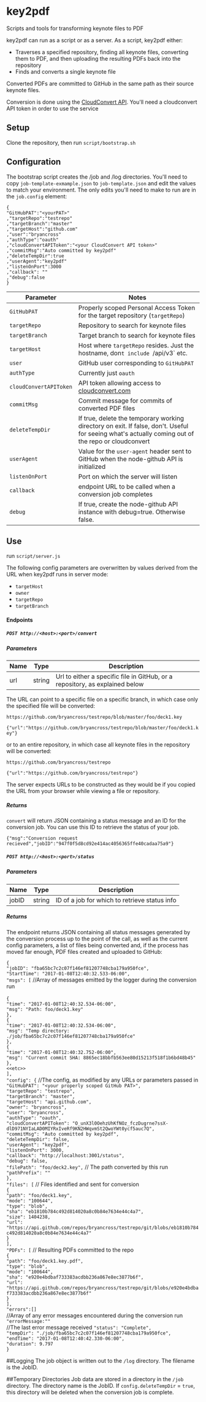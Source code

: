 # key2pdf
Scripts and tools for transforming keynote files to PDF

key2pdf can run as a script or as a server.  As a script, key2pdf either:

 - Traverses a specified repository, finding all keynote files, converting them to PDF, and then uploading the resulting PDFs back into the repository
 - Finds and converts a single keynote file

Converted PDFs are committed to GitHub in the same path as their source keynote files.

Conversion is done using the [CloudConvert API](https://cloudconvert.com/api).  You'll need a cloudconvert API token in order to use the service

## Setup
Clone the repository, then run 
`script/bootstrap.sh`

## Configuration
The bootstrap script creates the /job and /log directories.  You'll need to copy `job-template-exmample.json` to `job-template.json` and edit the values to 
match your environment.  The only edits you'll need to make to run are in the `job.config` element:

`{`<br>
   `"GitHubPAT":"<yourPAT>"` <br>
   `,"targetRepo":"testrepo"` <br>
   `,"targetBranch":"master"` <br>
   `,"targetHost":"github.com"` <br>
   `,"user":"bryancross"` <br>
   `,"authType":"oauth"` <br>
  `,"cloudConvertAPIToken":"<your CloudConvert API token>"` <br>
  `,"commitMsg":"Auto committed by key2pdf"` <br>
  `,"deleteTempDir":true` <br>
  `,"userAgent":"key2pdf"` <br>
  `,"listenOnPort":3000` <br>
     `,"callback": ""` <br>
      `,"debug":false` <br>
`}`

| Parameter | Notes |
|-----------|-------|
| `GitHubPAT` | Properly scoped Personal Access Token for the target repository (`targetRepo`)|
| `targetRepo` | Repository to search for keynote files|
| `targetBranch` | Target branch to search for keynote files|
| `targetHost` | Host where `targetRepo` resides.  Just the hostname, don`t include `/api/v3` etc.|
| `user` | GitHub user corresponding to `GitHubPAT`|
| `authType` | Currently just `oauth`|
| `cloudConvertAPIToken` | API token allowing access to [cloudconvert.com](http://www.cloudconvert.com)|
| `commitMsg` | Commit message for commits of converted PDF files | 
| `deleteTempDir` | If true, delete the temporary working directory on exit.  If false, don't.  Useful for seeing what's actually coming out of the repo or cloudconvert|
| `userAgent` | Value for the `user-agent` header sent to GitHub when the node-github API is initialized | 
| `listenOnPort` | Port on which the server will listen | 
| `callback` | endpoint URL to be called when a conversion job completes | 
| `debug` | If true, create the node-github API instance with debug=true.  Otherwise false. |


## Use

run `script/server.js`

The following config parameters are overwritten by values derived from the URL when key2pdf runs in server mode:

 - `targetHost`
 - `owner`
 - `targetRepo`
 - `targetBranch`

#### Endpoints
##### `POST http://<host>:<port>/convert`
##### Parameters
|Name|Type|Description|
|----|----|-----------|
|url  |string|Url to either a specific file in GitHub, or a repository, as explained below|

The URL can point to a specific file on a specific branch, in which case only the specified file will be converted:

`https://github.com/bryancross/testrepo/blob/master/foo/deck1.key`

`{"url":"https://github.com/bryancross/testrepo/blob/master/foo/deck1.key"}`

or to an entire repository, in which case all keynote files in the repository will be converted:

  `https://github.com/bryancross/testrepo`
  
  `{"url":"https://github.com/bryancross/testrepo"}`
  
The server expects URLs to be constructed as they would be if you copied the URL from your browser while viewing a file or repository.

##### Returns
`convert` will return JSON containing a status message and an ID for the conversion job.  You can use this ID to retrieve the status
of your job.

`{"msg":"Conversion request recieved","jobID":"947f0f5d8cd92e414ac4056365ffe40cadaa75a9"}`

##### `POST http://<host>:<port>/status`
##### Parameters
|Name|Type|Description|
|----|----|-----------|
|jobID |string|ID of a job for which to retrieve status info|

##### Returns 

The endpoint returns JSON containing all status messages generated by 
the conversion process up to the point of the call, as well as the current config parameters, a list of files being converted and, if 
the process has moved far enough, PDF files created and uploaded to GitHub:

`{` <br> 
`"jobID": "fba65bc7c2c07f146ef81207748cba179a950fce",` <br> 
`"StartTime": "2017-01-08T12:40:32.533-06:00",` <br> 
`"msgs": [`  //Array of messages emitted by the logger during the conversion run <br>  
`{` <br> 
`"time": "2017-01-08T12:40:32.534-06:00",` <br> 
`"msg": "Path: foo/deck1.key"` <br> 
`},` <br> 
`{` <br> 
`"time": "2017-01-08T12:40:32.534-06:00",` <br> 
`"msg": "Temp directory: ./job/fba65bc7c2c07f146ef81207748cba179a950fce"` <br> 
`},` <br> 
`{` <br> 
`"time": "2017-01-08T12:40:32.752-06:00",` <br> 
`"msg": "Current commit SHA: 8865ec18bbfb563ee80d15213f518f1b6bd48b45"` <br> 
`},` <br> 
`<<etc>>` <br> 
`],` <br> 
`"config": {` //The config, as modified by any URLs or parameters passed in<br> 
`"GitHubPAT": "<your properly scoped GitHub PAT>",` <br> 
`"targetRepo": "testrepo",` <br> 
`"targetBranch": "master",` <br> 
`"targetHost": "api.github.com",` <br> 
`"owner": "bryancross",` <br>
`"user": "bryancross",` <br> 
`"authType": "oauth",` <br> 
`"cloudConvertAPIToken": "O_unX3l0OehzUhKfNOz_fczDugrne7ssX-dlD971NYIaLAD0MIYRxIveRf9KN2HWqvmSt2QwoYWt0ycf5auc7Q",` <br> 
`"commitMsg": "Auto committed by key2pdf",` <br> 
`"deleteTempDir": false,` <br> 
`"userAgent": "key2pdf",` <br> 
`"listenOnPort": 3000,` <br> 
`"callback": "http://localhost:3001/status",` <br>
`"debug": false,` <br>
`"filePath": "foo/deck2.key",` // The path converted by this run <br> 
`"pathPrefix": ""` <br> 
`},` <br> 
`"files": [` // Files identified and sent for conversion <br> 
`{` <br> 
`"path": "foo/deck1.key",` <br> 
`"mode": "100644",` <br> 
`"type": "blob",` <br> 
`"sha": "eb1810b784c492d814020a8c0b84e7634e44c4a7",` <br> 
`"size": 1404238,` <br> 
`"url": "https://api.github.com/repos/bryancross/testrepo/git/blobs/eb1810b784c492d814020a8c0b84e7634e44c4a7"` <br> 
`}` <br> 
`],` <br> 
`"PDFs": [` // Resulting PDFs committed to the repo <br> 
`{` <br> 
`"path": "foo/deck1.key.pdf",` <br> 
`"type": "blob",` <br> 
`"mode": "100644",` <br> 
`"sha": "e920e4bdbaf733383acdbb236a867e8ec3877b6f",` <br> 
`"url": "https://api.github.com/repos/bryancross/testrepo/git/blobs/e920e4bdbaf733383acdbb236a867e8ec3877b6f"` <br> 
`}` <br> 
`],` <br> 
`"errors":[]` <br> //Array of any error messages encountered during the conversion run
`"errorMessage:""` <br> //The last error message received
`"status": "Complete",` <br> 
`"tempDir": "./job/fba65bc7c2c07f146ef81207748cba179a950fce",` <br> 
`"endTime": "2017-01-08T12:40:42.330-06:00",` <br> 
`"duration": 9.797` <br> 
`}` <br> 

##Logging
The job object is written out to the `/log` directory.  The filename is the JobID.
 
##Temporary Directories
Job data are stored in a directory in the `/job` directory.  The directory name is the JobID.  If `config.deleteTempDir` = `true`, 
 this directory will be deleted when the conversion job is complete.




